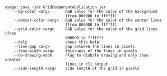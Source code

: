     usage: java -jar GridComponentApplication.jar
        --bg-color <arg>       RGB value for the color of the background
                               (from 000000 to ffffff)
        --center-color <arg>   RGB value for the color of the center lines
                               (from 000000 to ffffff)
        --grid-color <arg>     RGB value for the color of the grid lines (from
                               000000 to ffffff)
        --help                 shows this help
        --line-gap <arg>       gap between the lines in pixels
        --line-width <arg>     thickness of the lines in pixels
        --no-drawing-mode      Flag to disbale drawing and only show created
                               lines in cli output
        --side-length <arg>    side length of the grid in pixels
